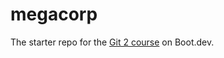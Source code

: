 # megacorp

The starter repo for the [Git 2 course](https://www.boot.dev/learn/learn-git-2) on Boot.dev.

<!--# megacorp | good marketing example-->
<!---->
<!--MegaCorp™ is *the* enterprise Customer Relationship Management (CRM) software. Not only is it an incredible product, but it also ships a programming language for "MegaCorp developers" that want to build custom features within the MegaCorp™ ecosystem. That language is called "Apux".-->
